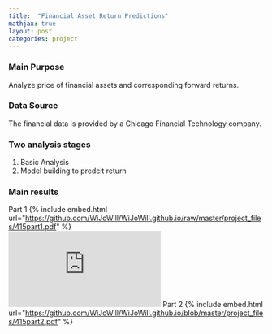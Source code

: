 ```yaml
---
title:  "Financial Asset Return Predictions"
mathjax: true
layout: post
categories: project
---
```


### Main Purpose
Analyze price of financial assets and corresponding forward returns.  

### Data Source
The financial data is provided by a Chicago Financial Technology company.  

### Two analysis stages
1. Basic Analysis 
2. Model building to predcit return 

### Main results
Part 1 
{% include embed.html url="https://github.com/WiJoWill/WiJoWill.github.io/raw/master/project_files/415part1.pdf" %}  
<embed src="https://github.com/WiJoWill/WiJoWill.github.io/raw/master/project_files/415part1.pdf" type="application/pdf" />
Part 2 
{% include embed.html url="https://github.com/WiJoWill/WiJoWill.github.io/blob/master/project_files/415part2.pdf" %}  
